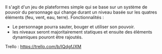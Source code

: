 


Il s'agit d'un jeu de plateformes simple qui se base sur un système de pouvoir du personnage qui change durant un niveau basée sur les quatres éléments (feu, vent, eau, terre).
Fonctionnalités :
- Le personnage pourra sauter, bouger et utiliser son pouvoir.
- les niveaux seront majoritairement statiques et ensuite des éléments dynamiques pouront être rajoutés.

Trello : https://trello.com/b/IQdgfJXM

